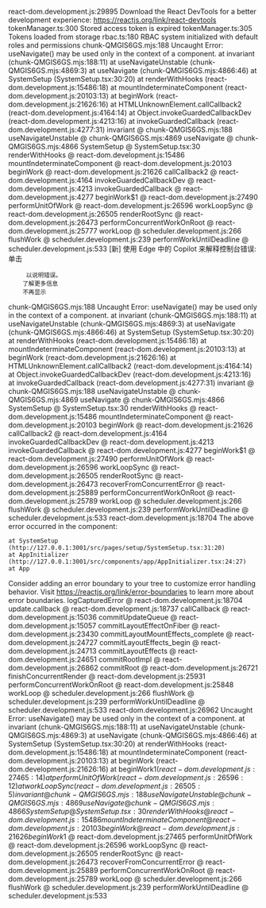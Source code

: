 react-dom.development.js:29895 Download the React DevTools for a better development experience: https://reactjs.org/link/react-devtools
tokenManager.ts:300 Stored access token is expired
tokenManager.ts:305 Tokens loaded from storage
rbac.ts:180 RBAC system initialized with default roles and permissions
chunk-QMGIS6GS.mjs:188  Uncaught Error: useNavigate() may be used only in the context of a <Router> component.
    at invariant (chunk-QMGIS6GS.mjs:188:11)
    at useNavigateUnstable (chunk-QMGIS6GS.mjs:4869:3)
    at useNavigate (chunk-QMGIS6GS.mjs:4866:46)
    at SystemSetup (SystemSetup.tsx:30:20)
    at renderWithHooks (react-dom.development.js:15486:18)
    at mountIndeterminateComponent (react-dom.development.js:20103:13)
    at beginWork (react-dom.development.js:21626:16)
    at HTMLUnknownElement.callCallback2 (react-dom.development.js:4164:14)
    at Object.invokeGuardedCallbackDev (react-dom.development.js:4213:16)
    at invokeGuardedCallback (react-dom.development.js:4277:31)
invariant @ chunk-QMGIS6GS.mjs:188
useNavigateUnstable @ chunk-QMGIS6GS.mjs:4869
useNavigate @ chunk-QMGIS6GS.mjs:4866
SystemSetup @ SystemSetup.tsx:30
renderWithHooks @ react-dom.development.js:15486
mountIndeterminateComponent @ react-dom.development.js:20103
beginWork @ react-dom.development.js:21626
callCallback2 @ react-dom.development.js:4164
invokeGuardedCallbackDev @ react-dom.development.js:4213
invokeGuardedCallback @ react-dom.development.js:4277
beginWork$1 @ react-dom.development.js:27490
performUnitOfWork @ react-dom.development.js:26596
workLoopSync @ react-dom.development.js:26505
renderRootSync @ react-dom.development.js:26473
performConcurrentWorkOnRoot @ react-dom.development.js:25777
workLoop @ scheduler.development.js:266
flushWork @ scheduler.development.js:239
performWorkUntilDeadline @ scheduler.development.js:533
[新] 使用 Edge 中的 Copilot 来解释控制台错误: 单击
         
         以说明错误。
        了解更多信息
        不再显示
chunk-QMGIS6GS.mjs:188  Uncaught Error: useNavigate() may be used only in the context of a <Router> component.
    at invariant (chunk-QMGIS6GS.mjs:188:11)
    at useNavigateUnstable (chunk-QMGIS6GS.mjs:4869:3)
    at useNavigate (chunk-QMGIS6GS.mjs:4866:46)
    at SystemSetup (SystemSetup.tsx:30:20)
    at renderWithHooks (react-dom.development.js:15486:18)
    at mountIndeterminateComponent (react-dom.development.js:20103:13)
    at beginWork (react-dom.development.js:21626:16)
    at HTMLUnknownElement.callCallback2 (react-dom.development.js:4164:14)
    at Object.invokeGuardedCallbackDev (react-dom.development.js:4213:16)
    at invokeGuardedCallback (react-dom.development.js:4277:31)
invariant @ chunk-QMGIS6GS.mjs:188
useNavigateUnstable @ chunk-QMGIS6GS.mjs:4869
useNavigate @ chunk-QMGIS6GS.mjs:4866
SystemSetup @ SystemSetup.tsx:30
renderWithHooks @ react-dom.development.js:15486
mountIndeterminateComponent @ react-dom.development.js:20103
beginWork @ react-dom.development.js:21626
callCallback2 @ react-dom.development.js:4164
invokeGuardedCallbackDev @ react-dom.development.js:4213
invokeGuardedCallback @ react-dom.development.js:4277
beginWork$1 @ react-dom.development.js:27490
performUnitOfWork @ react-dom.development.js:26596
workLoopSync @ react-dom.development.js:26505
renderRootSync @ react-dom.development.js:26473
recoverFromConcurrentError @ react-dom.development.js:25889
performConcurrentWorkOnRoot @ react-dom.development.js:25789
workLoop @ scheduler.development.js:266
flushWork @ scheduler.development.js:239
performWorkUntilDeadline @ scheduler.development.js:533
react-dom.development.js:18704  The above error occurred in the <SystemSetup> component:

    at SystemSetup (http://127.0.0.1:3001/src/pages/setup/SystemSetup.tsx:31:20)
    at AppInitializer (http://127.0.0.1:3001/src/components/app/AppInitializer.tsx:24:27)
    at App

Consider adding an error boundary to your tree to customize error handling behavior.
Visit https://reactjs.org/link/error-boundaries to learn more about error boundaries.
logCapturedError @ react-dom.development.js:18704
update.callback @ react-dom.development.js:18737
callCallback @ react-dom.development.js:15036
commitUpdateQueue @ react-dom.development.js:15057
commitLayoutEffectOnFiber @ react-dom.development.js:23430
commitLayoutMountEffects_complete @ react-dom.development.js:24727
commitLayoutEffects_begin @ react-dom.development.js:24713
commitLayoutEffects @ react-dom.development.js:24651
commitRootImpl @ react-dom.development.js:26862
commitRoot @ react-dom.development.js:26721
finishConcurrentRender @ react-dom.development.js:25931
performConcurrentWorkOnRoot @ react-dom.development.js:25848
workLoop @ scheduler.development.js:266
flushWork @ scheduler.development.js:239
performWorkUntilDeadline @ scheduler.development.js:533
react-dom.development.js:26962  Uncaught Error: useNavigate() may be used only in the context of a <Router> component.
    at invariant (chunk-QMGIS6GS.mjs:188:11)
    at useNavigateUnstable (chunk-QMGIS6GS.mjs:4869:3)
    at useNavigate (chunk-QMGIS6GS.mjs:4866:46)
    at SystemSetup (SystemSetup.tsx:30:20)
    at renderWithHooks (react-dom.development.js:15486:18)
    at mountIndeterminateComponent (react-dom.development.js:20103:13)
    at beginWork (react-dom.development.js:21626:16)
    at beginWork$1 (react-dom.development.js:27465:14)
    at performUnitOfWork (react-dom.development.js:26596:12)
    at workLoopSync (react-dom.development.js:26505:5)
invariant @ chunk-QMGIS6GS.mjs:188
useNavigateUnstable @ chunk-QMGIS6GS.mjs:4869
useNavigate @ chunk-QMGIS6GS.mjs:4866
SystemSetup @ SystemSetup.tsx:30
renderWithHooks @ react-dom.development.js:15486
mountIndeterminateComponent @ react-dom.development.js:20103
beginWork @ react-dom.development.js:21626
beginWork$1 @ react-dom.development.js:27465
performUnitOfWork @ react-dom.development.js:26596
workLoopSync @ react-dom.development.js:26505
renderRootSync @ react-dom.development.js:26473
recoverFromConcurrentError @ react-dom.development.js:25889
performConcurrentWorkOnRoot @ react-dom.development.js:25789
workLoop @ scheduler.development.js:266
flushWork @ scheduler.development.js:239
performWorkUntilDeadline @ scheduler.development.js:533
